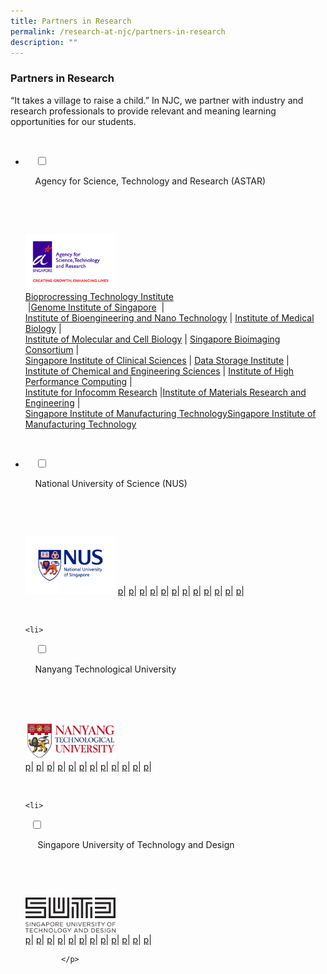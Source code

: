 ```yaml
---
title: Partners in Research
permalink: /research-at-njc/partners-in-research
description: ""
---
```

### Partners in Research

“It takes a village to raise a child.” In NJC, we partner with industry and research professionals to provide relevant and meaning learning opportunities for our students.

<ul class="jekyllcodex_accordion">

  <li>

    <input type="checkbox" id="accordion1">

    <label for="accordion1">Agency for Science, Technology and Research (ASTAR)</label>

    <div>

        <p>  <img src="/images/pir1.png" 
     style="width:30%"> <br>  <a href="https://www.a-star.edu.sg/bti/">Bioprocressing Technology Institute</a> <br> |<a href="https://www.a-star.edu.sg/gis">Genome Institute of Singapore</a>  |  
<a href="http://www.ibn.a-star.edu.sg/">Institute of Bioengineering and Nano Technology</a> | <a href="http://www.a-star.edu.sg/sbic/">Institute of Medical Biology</a> |  
<a href="http://www.imcb.a-star.edu.sg/php/main.php">Institute of Molecular and Cell Biology</a> | <a href="http://www.a-star.edu.sg/sbic/">Singapore Bioimaging Consortium</a> |  
<a href="https://www.a-star.edu.sg/sics/">Singapore Institute of Clinical Sciences</a> | <a href="https://www.a-star.edu.sg/dsi/Home.aspx">Data Storage Institute</a> |  
<a href="https://www.a-star.edu.sg/ices/">Institute of Chemical and Engineering Sciences</a> | <a href="https://www.a-star.edu.sg/ihpc/">Institute of High Performance Computing</a> |  
<a href="http://www.i2r.a-star.edu.sg/">Institute for Infocomm Research</a> |<a href="https://www.a-star.edu.sg/imre/">Institute of Materials Research and Engineering</a> |  
<a href="http://www.simtech.a-star.edu.sg/">Singapore Institute of Manufacturing Technology</a>[Singapore Institute of Manufacturing Technology](http://www.simtech.a-star.edu.sg/) </p>

    </div>

</li>
	<li>

    <input type="checkbox" id="accordion2">

    <label for="accordion2">National University of Science (NUS)</label>

    <div>

      <p> <img src="/images/pir2.png" 
     style="width:30%"> <a href="u">p</a>| <a href="u">p</a>| <a href="u">p</a>| <a href="u">p</a>| <a href="u">p</a>| <a href="u">p</a>| <a href="u">p</a>| <a href="u">p</a>| <a href="u">p</a>| <a href="u">p</a>| <a href="u">p</a>| <a href="u">p</a>|   </p>

    </div>

</li>
	
	<li>

    <input type="checkbox" id="accordion3">

    <label for="accordion3">Nanyang Technological University</label>

    <div>

      <p> <img src="/images/pir3.png" 
     style="width:30%"> <br>  <a href="u">p</a>| <a href="u">p</a>| <a href="u">p</a>| <a href="u">p</a>| <a href="u">p</a>| <a href="u">p</a>| <a href="u">p</a>| <a href="u">p</a>| <a href="u">p</a>| <a href="u">p</a>| <a href="u">p</a>| <a href="u">p</a>| 
</p>


    </div>
		</li>
	
	<li>
		
  <input type="checkbox" id="accordion4">

    <label for="accordion4"> Singapore University of Technology and Design </label>

    <div>

      <p> <img src="/images/pir4.png" 
     style="width:30%"> <br>  <a href="u">p</a>| <a href="u">p</a>| <a href="u">p</a>| <a href="u">p</a>| <a href="u">p</a>| <a href="u">p</a>| <a href="u">p</a>| <a href="u">p</a>| <a href="u">p</a>| <a href="u">p</a>| <a href="u">p</a>| <a href="u">p</a>| 	 	
			
			</p>

     </div>  
  
</li>  
  
</ul>